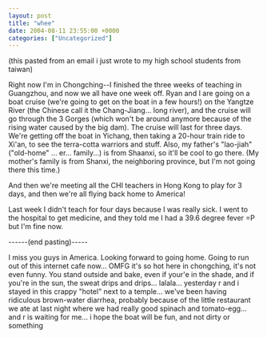 ```yaml
---
layout: post
title: "whee"
date: 2004-08-11 23:55:00 +0000
categories: ["Uncategorized"]
---
```


(this pasted from an email i just wrote to my high school students from taiwan)

Right now I'm in Chongching--I
finished the three weeks of teaching in Guangzhou, and now we all have
one week off. Ryan and I are going on a boat cruise (we're going to get
on the boat in a few hours!) on the Yangtze River (the Chinese call it
the Chang-Jiang... long river), and the cruise will go through the 3
Gorges (which won't be around anymore because of the rising water caused
by the big dam). The cruise will last for three days. We're getting off
the boat in Yichang, then taking a 20-hour train ride to Xi'an, to see
the terra-cotta warriors and stuff. Also, my father's "lao-jiah"
("old-home" ... er... family...) is from Shaanxi, so it'll be cool to go
there. (My mother's family is from Shanxi, the neighboring province, but
I'm not going there this time.)

And then we're meeting all the CHI teachers in Hong Kong to play for 3
days, and then we're all flying back home to America!

Last week I didn't teach for four days because I was really sick. I went
to the hospital to get medicine, and they told me I had a 39.6 degree
fever =P but I'm fine now.

------(end pasting)-----

I miss you guys in America. Looking forward to going home. Going to run out of this internet cafe now... OMFG it's so hot here in chongching, it's not even funny. You stand outside and bake, even if your'e in the shade, and if you're in the sun, the sweat drips and drips... lalala... yesterday r and i stayed in this crappy "hotel" next to a temple... we've been having ridiculous brown-water diarrhea, probably because of the little restaurant we ate at last night where we had really good spinach and tomato-egg... and r is waiting for me... i hope the boat will be fun, and not dirty or something